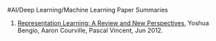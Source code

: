 #AI/Deep Learning/Machine Learning Paper Summaries

1. [Representation Learning: A Review and New Perspectives](https://arxiv.org/abs/1206.5538), Yoshua Bengio, Aaron Courville, Pascal Vincent, Jun 2012.
